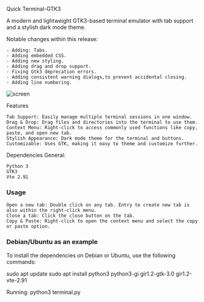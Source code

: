 Quick Terminal-GTK3

A modern and lightweight GTK3-based terminal emulator with tab support and a stylish dark mode theme.

Notable changes within this release:

    - Adding: Tabs.
    - Adding embedded CSS.
    - Adding new styling.
    - Adding drag and drop support.
    - Fixing Gtk3 deprecation errors.
    - Adding consistent warning dialogs,to prevent accidental closing.
    - Adding line numbering.

![screen](https://github.com/postman721/Quick-Terminal-generic/assets/29865797/b0df7d9d-615a-4d42-93f0-80a949a0a5f5)

Features

    Tab Support: Easily manage multiple terminal sessions in one window.
    Drag & Drop: Drag files and directories into the terminal to use them.
    Context Menu: Right-click to access commonly used functions like copy, paste, and open new tab.
    Stylish Appearance: Dark mode theme for the terminal and buttons.
    Customizable: Uses GTK, making it easy to theme and customize further.

Dependencies
General:

    Python 3
    GTK3
    Vte 2.91

### Usage

    Open a new tab: Double click on any tab. Entry to create new tab is also within the right-click menu.
    Close a tab: Click the close button on the tab.
    Copy & Paste: Right-click to open the context menu and select the copy or paste option.



### Debian/Ubuntu as an example

To install the dependencies on Debian or Ubuntu, use the following commands:



sudo apt update
sudo apt install python3 python3-gi gir1.2-gtk-3.0 gir1.2-vte-2.91

Running: python3 terminal.py

